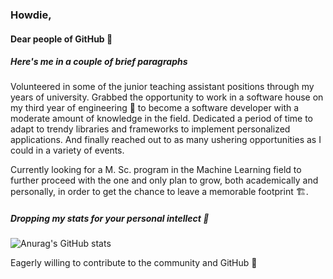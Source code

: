 ### Howdie,

#### Dear people of GitHub 👋

##### Here's me in a couple of brief paragraphs

Volunteered in some of the junior teaching assistant positions through my years of university. Grabbed the opportunity to work in a software house on my third year of engineering
👷 to become a software developer with a moderate amount of knowledge in the field. Dedicated a period of time to adapt to trendy libraries and frameworks to implement personalized applications. And finally reached out to as many ushering opportunities as I could in a variety of events.

Currently looking for a M. Sc. program in the Machine Learning field to further proceed with the one and only plan to grow, both academically and personally, in order to get the chance to leave a memorable footprint
🏗️.

##### Dropping my stats for your personal intellect 🍷

![Anurag's GitHub stats](https://github-readme-stats.vercel.app/api?username=yousseftarekkh&count_private=true&show_icons=true&theme=gruvbox)

Eagerly willing to contribute to the community and GitHub 🌠

<!--
**yousseftarekkh/yousseftarekkh** is a ✨ _special_ ✨ repository because its `README.md` (this file) appears on your GitHub profile.

Here are some ideas to get you started:

- 🔭 I’m currently working on ...
- 🌱 I’m currently learning ...
- 👯 I’m looking to collaborate on ...
- 🤔 I’m looking for help with ...
- 💬 Ask me about ...
- 📫 How to reach me: ...
- 😄 Pronouns: ...
- ⚡ Fun fact: ...
-->

